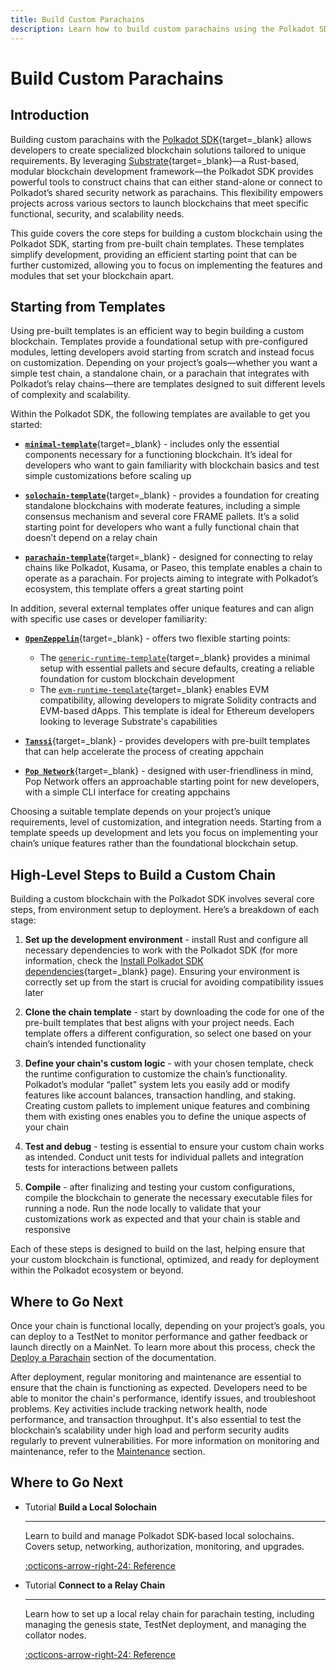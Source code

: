 ```yaml
---
title: Build Custom Parachains
description: Learn how to build custom parachains using the Polkadot SDK, focusing on pre-built chain templates for faster development.
---
```


# Build Custom Parachains

## Introduction

Building custom parachains with the [Polkadot SDK](https://github.com/paritytech/polkadot-sdk/tree/master){target=\_blank} allows developers to create specialized blockchain solutions tailored to unique requirements. By leveraging [Substrate](https://github.com/paritytech/polkadot-sdk/tree/master/substrate){target=\_blank}—a Rust-based, modular blockchain development framework—the Polkadot SDK provides powerful tools to construct chains that can either stand-alone or connect to Polkadot’s shared security network as parachains. This flexibility empowers projects across various sectors to launch blockchains that meet specific functional, security, and scalability needs.

This guide covers the core steps for building a custom blockchain using the Polkadot SDK, starting from pre-built chain templates. These templates simplify development, providing an efficient starting point that can be further customized, allowing you to focus on implementing the features and modules that set your blockchain apart.

## Starting from Templates

Using pre-built templates is an efficient way to begin building a custom blockchain. Templates provide a foundational setup with pre-configured modules, letting developers avoid starting from scratch and instead focus on customization. Depending on your project’s goals—whether you want a simple test chain, a standalone chain, or a parachain that integrates with Polkadot’s relay chains—there are templates designed to suit different levels of complexity and scalability.

Within the Polkadot SDK, the following templates are available to get you started:

- [**`minimal-template`**](https://github.com/paritytech/polkadot-sdk/tree/master/templates/minimal){target=\_blank} - includes only the essential components necessary for a functioning blockchain. It’s ideal for developers who want to gain familiarity with blockchain basics and test simple customizations before scaling up

- [**`solochain-template`**](https://github.com/paritytech/polkadot-sdk/tree/master/templates/solochain){target=\_blank} - provides a foundation for creating standalone blockchains with moderate features, including a simple consensus mechanism and several core FRAME pallets. It’s a solid starting point for developers who want a fully functional chain that doesn’t depend on a relay chain

- [**`parachain-template`**](https://github.com/paritytech/polkadot-sdk/tree/master/templates/parachain){target=\_blank} - designed for connecting to relay chains like Polkadot, Kusama, or Paseo, this template enables a chain to operate as a parachain. For projects aiming to integrate with Polkadot’s ecosystem, this template offers a great starting point

In addition, several external templates offer unique features and can align with specific use cases or developer familiarity:

- [**`OpenZeppelin`**](https://github.com/OpenZeppelin/polkadot-runtime-templates/tree/main){target=\_blank} - offers two flexible starting points:
    - The [`generic-runtime-template`](https://github.com/OpenZeppelin/polkadot-runtime-templates/tree/main/generic-template){target=\_blank} provides a minimal setup with essential pallets and secure defaults, creating a reliable foundation for custom blockchain development
    - The [`evm-runtime-template`](https://github.com/OpenZeppelin/polkadot-runtime-templates/tree/main/evm-template){target=\_blank} enables EVM compatibility, allowing developers to migrate Solidity contracts and EVM-based dApps. This template is ideal for Ethereum developers looking to leverage Substrate's capabilities

- [**`Tanssi`**](https://github.com/moondance-labs/tanssi/tree/master/container-chains/runtime-templates){target=\_blank} - provides developers with pre-built templates that can help accelerate the process of creating appchain

- [**`Pop Network`**](https://learn.onpop.io/appchains/pop-cli/new#templates){target=\_blank} - designed with user-friendliness in mind, Pop Network offers an approachable starting point for new developers, with a simple CLI interface for creating appchains 

Choosing a suitable template depends on your project’s unique requirements, level of customization, and integration needs. Starting from a template speeds up development and lets you focus on implementing your chain’s unique features rather than the foundational blockchain setup.

## High-Level Steps to Build a Custom Chain


Building a custom blockchain with the Polkadot SDK involves several core steps, from environment setup to deployment. Here’s a breakdown of each stage:

1. **Set up the development environment** - install Rust and configure all necessary dependencies to work with the Polkadot SDK (for more information, check the [Install Polkadot SDK dependencies](/develop/parachains/get-started/install-polkadot-sdk/){target=\_blank} page). Ensuring your environment is correctly set up from the start is crucial for avoiding compatibility issues later

2. **Clone the chain template** - start by downloading the code for one of the pre-built templates that best aligns with your project needs. Each template offers a different configuration, so select one based on your chain’s intended functionality

3. **Define your chain's custom logic** - with your chosen template, check the runtime configuration to customize the chain’s functionality. Polkadot’s modular “pallet” system lets you easily add or modify features like account balances, transaction handling, and staking. Creating custom pallets to implement unique features and combining them with existing ones enables you to define the unique aspects of your chain

4. **Test and debug** - testing is essential to ensure your custom chain works as intended. Conduct unit tests for individual pallets and integration tests for interactions between pallets

5. **Compile** - after finalizing and testing your custom configurations, compile the blockchain to generate the necessary executable files for running a node. Run the node locally to validate that your customizations work as expected and that your chain is stable and responsive

Each of these steps is designed to build on the last, helping ensure that your custom blockchain is functional, optimized, and ready for deployment within the Polkadot ecosystem or beyond.

## Where to Go Next

Once your chain is functional locally, depending on your project’s goals, you can deploy to a TestNet to monitor performance and gather feedback or launch directly on a MainNet. To learn more about this process, check the [Deploy a Parachain](/develop/parachains/deployment/) section of the documentation.

After deployment, regular monitoring and maintenance are essential to ensure that the chain is functioning as expected. Developers need to be able to monitor the chain's performance, identify issues, and troubleshoot problems. Key activities include tracking network health, node performance, and transaction throughput. It's also essential to test the blockchain’s scalability under high load and perform security audits regularly to prevent vulnerabilities. For more information on monitoring and maintenance, refer to the [Maintenance](/develop/parachains/maintenance/) section.

## Where to Go Next

<div class="grid cards" markdown>

-   <span class="badge tutorial">Tutorial</span> __Build a Local Solochain__

    ---

    Learn to build and manage Polkadot SDK-based local solochains. Covers setup, networking, authorization, monitoring, and upgrades.

    [:octicons-arrow-right-24: Reference](tutorials/polkadot-sdk/parachains/local-chain/)

-   <span class="badge tutorial">Tutorial</span> __Connect to a Relay Chain__

    ---

    Learn how to set up a local relay chain for parachain testing, including managing the genesis state, TestNet deployment, and managing the collator nodes.

    [:octicons-arrow-right-24: Reference](tutorials/polkadot-sdk/parachains/connect-to-relay-chain/)

</div>